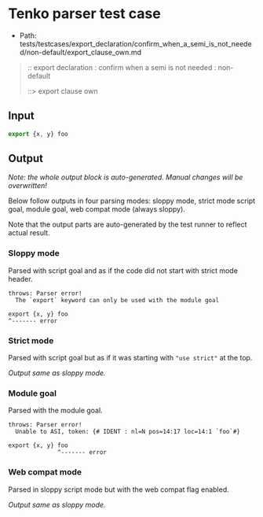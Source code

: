 # Tenko parser test case

- Path: tests/testcases/export_declaration/confirm_when_a_semi_is_not_needed/non-default/export_clause_own.md

> :: export declaration : confirm when a semi is not needed : non-default
>
> ::> export clause own

## Input

`````js
export {x, y} foo
`````

## Output

_Note: the whole output block is auto-generated. Manual changes will be overwritten!_

Below follow outputs in four parsing modes: sloppy mode, strict mode script goal, module goal, web compat mode (always sloppy).

Note that the output parts are auto-generated by the test runner to reflect actual result.

### Sloppy mode

Parsed with script goal and as if the code did not start with strict mode header.

`````
throws: Parser error!
  The `export` keyword can only be used with the module goal

export {x, y} foo
^------- error
`````

### Strict mode

Parsed with script goal but as if it was starting with `"use strict"` at the top.

_Output same as sloppy mode._

### Module goal

Parsed with the module goal.

`````
throws: Parser error!
  Unable to ASI, token: {# IDENT : nl=N pos=14:17 loc=14:1 `foo`#}

export {x, y} foo
              ^------- error
`````


### Web compat mode

Parsed in sloppy script mode but with the web compat flag enabled.

_Output same as sloppy mode._
